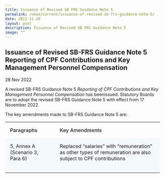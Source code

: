 ```yaml
---
title: Issuance of Revised SB FRS Guidance Note 5
permalink: /news/current/issuance-of-revised-sb-frs-guidance-note-5/
date: 2022-11-28
layout: post
description: Issuance of Revised SB FRS Guidance Note 5
image: ""
---
```

Issuance of Revised SB-FRS Guidance Note 5 Reporting of CPF Contributions and Key Management Personnel Compensation
-------------------------------------------------------------------------------------------------------------------

28 Nov 2022

A revised SB-FRS Guidance Note 5 _Reporting of CPF Contributions and Key Management Personnel Compensation_ has beenissued. Statutory Boards are to adopt the revised SB-FRS Guidance Note 5 with effect from 17 November 2022.

The key amendments made to SB-FRS Guidance Note 5 are:

<table style="box-sizing: inherit; border-collapse: collapse; border-spacing: 0px;"><tbody style="box-sizing: inherit;"><tr style="box-sizing: inherit;"><td style="box-sizing: inherit; padding: 1em; text-align: left; vertical-align: top;"><strong style="box-sizing: inherit; color: rgb(50, 50, 50); font-weight: 600;">Paragraphs</strong></td><td style="box-sizing: inherit; padding: 1em; text-align: left; vertical-align: top;"><strong style="box-sizing: inherit; color: rgb(50, 50, 50); font-weight: 600;">Key Amendments</strong></td></tr><tr style="box-sizing: inherit; background: rgb(244, 249, 251);"><td style="box-sizing: inherit; padding: 1em; text-align: left; vertical-align: top;">5, Annex A (Scenario 3, Para 6)</td><td style="box-sizing: inherit; padding: 1em; text-align: left; vertical-align: top;">Replaced “salaries” with “remuneration” as other types of remuneration are also subject to CPF contributions<br style="box-sizing: inherit;"><br style="box-sizing: inherit;"></td></tr></tbody></table>